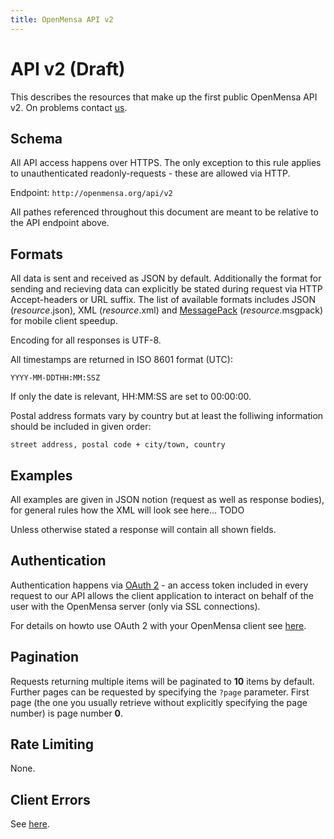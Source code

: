 ```yaml
---
title: OpenMensa API v2
---
```


# API v2 (Draft)

This describes the resources that make up the first public OpenMensa API v2.
On problems contact [us](mailto:info@openmensa.org?subject=APIv2).

## Schema

All API access happens over HTTPS. The only exception to this rule applies to unauthenticated readonly-requests - these are allowed via HTTP.

Endpoint: `http://openmensa.org/api/v2`

All pathes referenced throughout this document are meant to be relative to the API endpoint above.

## Formats

All data is sent and received as JSON by default. Additionally the format for sending and recieving data can explicitly be stated during request via HTTP Accept-headers or URL suffix.
The list of available formats includes JSON (*resource*.json), XML (*resource*.xml) and [MessagePack](http://msgpack.org/) (*resource*.msgpack) for mobile client speedup.

Encoding for all responses is UTF-8.

All timestamps are returned in ISO 8601 format (UTC):

	YYYY-MM-DDTHH:MM:SSZ

If only the date is relevant, HH:MM:SS are set to 00:00:00.

Postal address formats vary by country but at least the folliwing information should be included in given order:

	street address, postal code + city/town, country

## Examples

All examples are given in JSON notion (request as well as response bodies), for general rules how the XML will look see here... TODO

Unless otherwise stated a response will contain all shown fields.

## Authentication

Authentication happens via [OAuth 2](http://oauth.net/) - an access token included in every request to our API allows the client application to interact on behalf of the user with the OpenMensa server (only via SSL connections).

For details on howto use OAuth 2 with your OpenMensa client see [here](/api/v2/oauth/).

## Pagination

Requests returning multiple items will be paginated to **10** items by default.
Further pages can be requested by specifying the `?page` parameter. First page
(the one you usually retrieve without explicitly specifying the page number)
is page number **0**.

## Rate Limiting

None.

## Client Errors

See [here](/api/v2/errors/).
